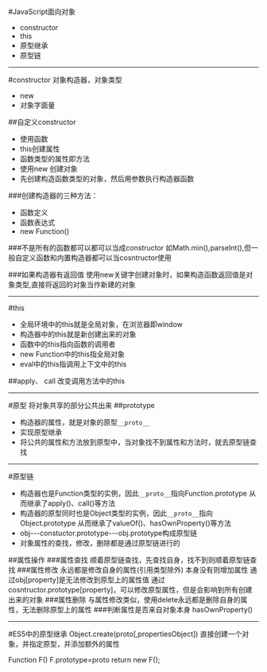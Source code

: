 #JavaScript面向对象

 - constructor
 - this
 - 原型继承
 - 原型链

---
#constructor
对象构造器，对象类型
 - new 
 - 对象字面量

##自定义constructor

 - 使用函数
 - this创建属性
 - 函数类型的属性即方法
 - 使用new 创建对象
 - 先创建构造函数类型的对象，然后用参数执行构造器函数

###创建构造器的三种方法：
 - 函数定义
 - 函数表达式
 - new Function()

###不是所有的函数都可以都可以当成constructor
如Math.min(),parseInt(),但一般自定义函数和内置构造器都可以当cosntructor使用

###如果构造器有返回值
使用new关键字创建对象时，如果构造函数返回值是对象类型,直接将返回的对象当作新建的对象

---
#this

 - 全局环境中的this就是全局对象，在浏览器即window
 - 构造器中的this就是新创建出来的对象
 - 函数中的this指向函数的调用者
 - new Function中的this指全局对象
 - eval中的this指调用上下文中的this

##apply、	call
改变调用方法中的this

---
#原型
将对象共享的部分公共出来
##prototype
 - 构造器的属性，就是对象的原型`__proto__`
 - 实现原型继承
 - 将公共的属性和方法放到原型中，当对象找不到属性和方法时，就去原型链查找

---
#原型链

 - 构造器也是Function类型的实例，因此`__proto__`指向Function.prototype 从而继承了apply()、call()等方法
 - 构造器的原型同时也是Object类型的实例，因此`__proto__`指向Object.prototype 从而继承了valueOf()、hasOwnProperty()等方法
 - obj---constuctor.prototype---obj.prototype构成原型链
 - 对象属性的查找，修改，删除都是通过原型链进行的

##属性操作
###属性查找
顺着原型链查找，先查找自身，找不到则顺着原型链查找
###属性修改
永远都是修改自身的属性(引用类型除外)
本身没有则增加属性
通过obj[property]是无法修改到原型上的属性值
通过cosntructor.prototype[property]，可以修改原型属性，但是会影响到所有创建出来的对象
###属性删除
与属性修改类似，使用delete永远都是删除自身的属性，无法删除原型上的属性
###判断属性是否来自对象本身
hasOwnProperty()

---
#ES5中的原型继承
Object.create(proto[,propertiesObject])
直接创建一个对象，并指定原型，并添加额外的属性

Function F()
F.prototype=proto
return new F();